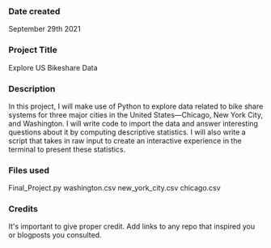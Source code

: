 ### Date created
September 29th 2021

### Project Title
Explore US Bikeshare Data

### Description
In this project, I will make use of Python to explore data related to bike share systems for three major cities in the United States—Chicago, New York City, and Washington.
I will write code to import the data and answer interesting questions about it by computing descriptive statistics.
I will also write a script that takes in raw input to create an interactive experience in the terminal to present these statistics.

### Files used
Final_Project.py
washington.csv
new_york_city.csv
chicago.csv

### Credits
It's important to give proper credit. Add links to any repo that inspired you or blogposts you consulted.
